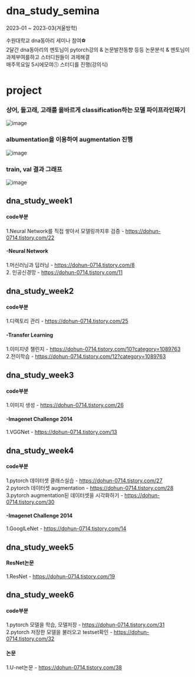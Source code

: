 # dna_study_semina
2023-01 ~ 2023-03(겨울방학)

수원대학교 dna동아리 세미나 참여⚽  
2달간 dna동아리의 멘토님이 pytorch강의 & 논문발전동향 등등 논문분석 & 멘토님이 과제부여를하고 스터디원들이 과제해결   
매주목요일 5시에모여🕔 스터디를 진행(강의식)

# project  
### 상어, 돌고래, 고래를 올바르게 classification하는 모델 파이프라인짜기  
![image](https://github.com/dohun-mat/dna_study_semina/assets/81942144/b0e2e88b-8190-45ff-8e68-9260ec0d9fcb)

### albumentation을 이용하여 augmentation 진행
![image](https://github.com/dohun-mat/dna_study_semina/assets/81942144/5633aea2-c8d9-449b-91c3-b8ffcc29f153)

### train, val 결과 그래프
![image](https://github.com/dohun-mat/dna_study_semina/assets/81942144/a25ef069-b540-4de0-997f-5b5e4c64c593)




## dna_study_week1  
#### code부분  
1.Neural Network를 직접 쌓아서 모델링까지후 검증 - https://dohun-0714.tistory.com/22  
#### -Neural Network  
1.머신러닝과 딥러닝 - https://dohun-0714.tistory.com/8  
2. 인공신경망 - https://dohun-0714.tistory.com/11  

## dna_study_week2  
#### code부분  
1.디렉토리 관리 - https://dohun-0714.tistory.com/25  
#### -Transfer Learning  
1.이미지넷 챌린지 - https://dohun-0714.tistory.com/10?category=1089763  
2.전이학습 - https://dohun-0714.tistory.com/12?category=1089763  

## dna_study_week3  
#### code부분  
1.이미지 생성 - https://dohun-0714.tistory.com/26  
#### -Imagenet Challenge 2014  
1.VGGNet - https://dohun-0714.tistory.com/13  

## dna_study_week4  
#### code부분  
1.pytorch 데이터셋 클래스실습 - https://dohun-0714.tistory.com/27  
2.pytorch 데이터셋 augmentation - https://dohun-0714.tistory.com/28    
3.pytorch augmentation된 데이터셋을 시각화하기 - https://dohun-0714.tistory.com/30  
#### -Imagenet Challenge 2014  
1.GooglLeNet - https://dohun-0714.tistory.com/14  

## dna_study_week5  
#### ResNet논문
1.ResNet - https://dohun-0714.tistory.com/19  

## dna_study_week6  
#### code부분  
1.pytorch 모델을 학습, 모델저장 - https://dohun-0714.tistory.com/31  
2.pytorch 저장한 모델을 불러오고 testset확인 - https://dohun-0714.tistory.com/32  

#### 논문
1.U-net논문 - https://dohun-0714.tistory.com/38
